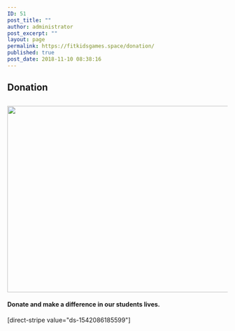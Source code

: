 ```yaml
---
ID: 51
post_title: ""
author: administrator
post_excerpt: ""
layout: page
permalink: https://fitkidsgames.space/donation/
published: true
post_date: 2018-11-10 08:38:16
---
```

<h2>Donation</h2>
<h2>
<img class="size-full wp-image-137 alignleft" src="https://fitkidsgames.space/wp-content/uploads/2018/11/card-celebration-envelope-867462-e1545035476235.jpg" alt="" width="640" height="427" /></h2>
<h4></h4>
<h4></h4>
<h4></h4>
<h4></h4>
<h4></h4>
<h4></h4>
<h4 style="text-align: left;">Donate and make a difference in our students lives.</h4>
<p style="text-align: left;">[direct-stripe value="ds-1542086185599"]</p>